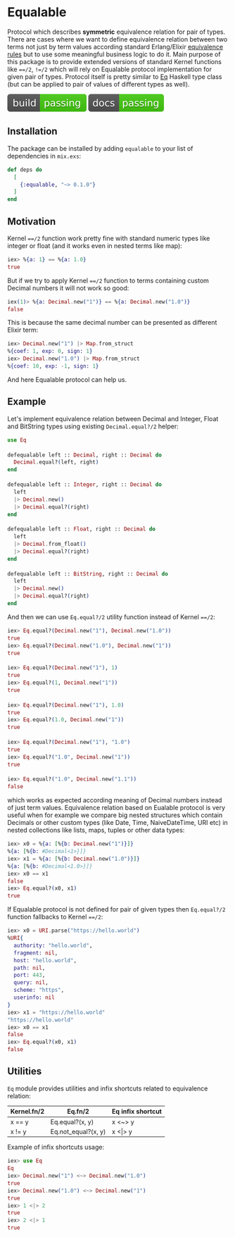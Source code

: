 # Equalable

Protocol which describes **symmetric** equivalence relation for pair of types. There are cases where we want to define equivalence relation between two terms not just by term values according standard Erlang/Elixir [equivalence rules](https://hexdocs.pm/elixir/Kernel.html#==/2) but to use some meaningful business logic to do it. Main purpose of this package is to provide extended versions of standard Kernel functions like `==/2`, `!=/2` which will rely on Equalable protocol implementation for given pair of types. Protocol itself is pretty similar to [Eq](http://hackage.haskell.org/package/base-4.12.0.0/docs/Data-Eq.html) Haskell type class (but can be applied to pair of values of different types as well).

[![Hex](https://raw.githubusercontent.com/tim2CF/static-asserts/master/build-passing.svg?sanitize=true)](https://hex.pm/packages/equalable/)
[![Documentation](https://raw.githubusercontent.com/tim2CF/static-asserts/master/documentation-passing.svg?sanitize=true)](https://hexdocs.pm/equalable/)

## Installation

The package can be installed by adding `equalable` to your list of dependencies in `mix.exs`:

```elixir
def deps do
  [
    {:equalable, "~> 0.1.0"}
  ]
end
```

## Motivation

Kernel `==/2` function work pretty fine with standard numeric types like integer or float (and it works even in nested terms like map):

```elixir
iex> %{a: 1} == %{a: 1.0}
true
```

But if we try to apply Kernel `==/2` function to terms containing custom Decimal numbers it will not work so good:

```elixir
iex(1)> %{a: Decimal.new("1")} == %{a: Decimal.new("1.0")}
false
```

This is because the same decimal number can be presented as different Elixir term:

```elixir
iex> Decimal.new("1") |> Map.from_struct
%{coef: 1, exp: 0, sign: 1}
iex> Decimal.new("1.0") |> Map.from_struct
%{coef: 10, exp: -1, sign: 1}
```

And here Equalable protocol can help us.

## Example

Let's implement equivalence relation between Decimal and Integer, Float and BitString types using existing `Decimal.equal?/2` helper:

```elixir
use Eq

defequalable left :: Decimal, right :: Decimal do
  Decimal.equal?(left, right)
end

defequalable left :: Integer, right :: Decimal do
  left
  |> Decimal.new()
  |> Decimal.equal?(right)
end

defequalable left :: Float, right :: Decimal do
  left
  |> Decimal.from_float()
  |> Decimal.equal?(right)
end

defequalable left :: BitString, right :: Decimal do
  left
  |> Decimal.new()
  |> Decimal.equal?(right)
end
```

And then we can use `Eq.equal?/2` utility function instead of Kernel `==/2`:

```elixir
iex> Eq.equal?(Decimal.new("1"), Decimal.new("1.0"))
true
iex> Eq.equal?(Decimal.new("1.0"), Decimal.new("1"))
true

iex> Eq.equal?(Decimal.new("1"), 1)
true
iex> Eq.equal?(1, Decimal.new("1"))
true

iex> Eq.equal?(Decimal.new("1"), 1.0)
true
iex> Eq.equal?(1.0, Decimal.new("1"))
true

iex> Eq.equal?(Decimal.new("1"), "1.0")
true
iex> Eq.equal?("1.0", Decimal.new("1"))
true

iex> Eq.equal?("1.0", Decimal.new("1.1"))
false
```

which works as expected according meaning of Decimal numbers instead of just term values. Equivalence relation based on Eualable protocol is very useful when for example we compare big nested structures which contain Decimals or other custom types (like Date, Time, NaiveDateTime, URI etc) in nested collections like lists, maps, tuples or other data types:

```elixir
iex> x0 = %{a: [%{b: Decimal.new("1")}]}
%{a: [%{b: #Decimal<1>}]}
iex> x1 = %{a: [%{b: Decimal.new("1.0")}]}
%{a: [%{b: #Decimal<1.0>}]}
iex> x0 == x1
false
iex> Eq.equal?(x0, x1)
true
```

If Equalable protocol is not defined for pair of given types then `Eq.equal?/2` function fallbacks to Kernel `==/2`:

```elixir
iex> x0 = URI.parse("https://hello.world")
%URI{
  authority: "hello.world",
  fragment: nil,
  host: "hello.world",
  path: nil,
  port: 443,
  query: nil,
  scheme: "https",
  userinfo: nil
}
iex> x1 = "https://hello.world"
"https://hello.world"
iex> x0 == x1
false
iex> Eq.equal?(x0, x1)
false
```

## Utilities

`Eq` module provides utilities and infix shortcuts related to equivalence relation:

| Kernel.fn/2 | Eq.fn/2 | Eq infix shortcut |
|-------------|---------|-------------------|
| x == y | Eq.equal?(x, y) | x <~> y |
| x != y | Eq.not_equal?(x, y) | x <&#124;> y |

Example of infix shortcuts usage:

```elixir
iex> use Eq
Eq
iex> Decimal.new("1") <~> Decimal.new("1.0")
true
iex> Decimal.new("1.0") <~> Decimal.new("1")
true
iex> 1 <|> 2
true
iex> 2 <|> 1
true
```
